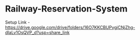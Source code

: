 # Railway-Reservation-System

Setup Link - https://drive.google.com/drive/folders/16O7KKCBUPvgjCNjZhg-dIaLv1OsQVP_d?usp=share_link
